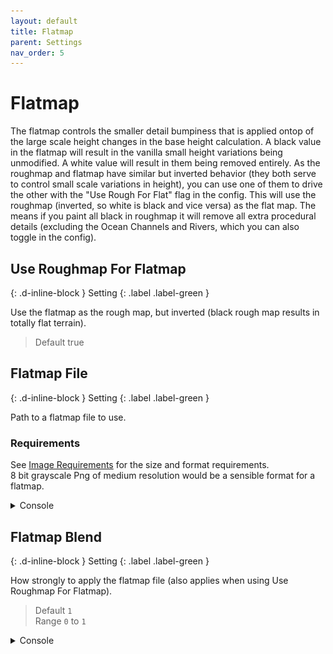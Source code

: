 ```yaml
---
layout: default
title: Flatmap
parent: Settings
nav_order: 5
---
```


# Flatmap
The flatmap controls the smaller detail bumpiness that is applied ontop of the large scale height changes in the base height calculation. A black value in the flatmap will result in the vanilla small height variations being unmodified. A white value will result in them being removed entirely.
As the roughmap and flatmap have similar but inverted behavior (they both serve to control small scale variations in height), you can use one of them to drive the other with the "Use Rough For Flat" flag in the config. This will use the roughmap (inverted, so white is black and vice versa) as the flat map. The means if you paint all black in roughmap it will remove all extra procedural details (excluding the Ocean Channels and Rivers, which you can also toggle in the config).

## Use Roughmap For Flatmap
{: .d-inline-block }
Setting
{: .label .label-green }

Use the flatmap as the rough map, but inverted (black rough map results in totally flat terrain).
> Default true  

## Flatmap File
{: .d-inline-block }
Setting
{: .label .label-green }

Path to a flatmap file to use.

### Requirements
See [Image Requirements](../image-requirements.html) for the size and format requirements.  
8 bit grayscale Png of medium resolution would be a sensible format for a flatmap.  

<details class="console" markdown="block">
<summary>
Console
</summary>
Command: `bc param f fn`
<br>
<img src="../images/console/bc-param-f-fn.gif" />
<br>
<img src="../images/maps/black-white.png" width="200" />
</details>

## Flatmap Blend
{: .d-inline-block }
Setting
{: .label .label-green }

How strongly to apply the flatmap file (also applies when using Use Roughmap For Flatmap).
> Default `1`  
> Range `0` to `1`

<details class="console" markdown="block">
<summary>
Console
</summary>
Command: `bc param f bl`
<br>
<img src="../images/console/bc-param-f-bl.gif" />
</details>
